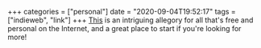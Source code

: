 +++
categories = ["personal"]
date = "2020-09-04T19:52:17"
tags = ["indieweb", "link"]
+++
[This](https://cheapskatesguide.org/articles/personal-website-hunting.html) is an intriguing allegory for all that's free and personal on the Internet, and a great place to start if you're looking for more!

